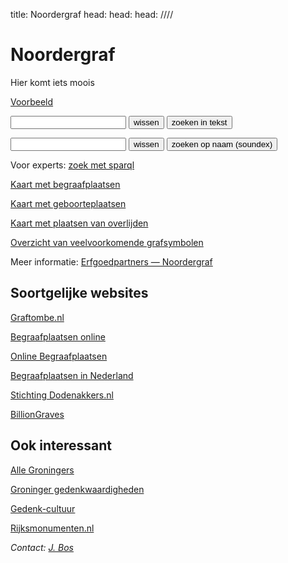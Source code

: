 title: Noordergraf
head: <link rel="alternate" href="https://noordergraf.rug.nl/index.ttl" type="text/turtle"/>
head: <link rel="alternate" href="https://noordergraf.rug.nl/index.nt"  type="application/n-triples"/>
head: <link rel="alternate" href="https://noordergraf.rug.nl/index.rdf" type="application/rdf+xml"/>
////

# Noordergraf

Hier komt iets moois

[Voorbeeld](/tomb/T00000)

<form action="/bin/textsearch">
<input type="text" name="q">
<input type="reset" value="wissen" class="button">
<input type="submit" value="zoeken in tekst" class="button">
</form>

<form action="/bin/textsearch">
<input type="hidden" name="t" value="fullname">
<input type="text" name="q">
<input type="reset" value="wissen" class="button">
<input type="submit" value="zoeken op naam (soundex)" class="button">
</form>

Voor experts: [zoek met sparql](https://anonymous@noordergraf.rug.nl:10036/#/repositories/noordergraf)

[Kaart met begraafplaatsen](mapsites.html)

[Kaart met geboorteplaatsen](mappob.html)

[Kaart met plaatsen van overlijden](mappod.html)

[Overzicht van veelvoorkomende grafsymbolen](symbol/)

Meer informatie: [Erfgoedpartners — Noordergraf](https://erfgoedpartners.nl/sites/noordergraf/)


## Soortgelijke websites

[Graftombe.nl](https://www.graftombe.nl/)

[Begraafplaatsen online](https://www.begraafplaatsenonline.nl/)

[Online Begraafplaatsen](https://www.online-begraafplaatsen.nl/)

[Begraafplaatsen in Nederland](https://www.denhollandsche.nl/over-den-hollandsche/begraafplaats-vergunning-grafmonument/)

[Stichting Dodenakkers.nl](https://www.dodenakkers.nl/)

[BillionGraves](https://billiongraves.nl/)

## Ook interessant

[Alle Groningers](https://www.allegroningers.nl/)

[Groninger gedenkwaardigheden](http://www.redmeralma.nl/gedenkwaardigheden.htm)

[Gedenk-cultuur](https://gedenk-cultuur.nl/)

[Rijksmonumenten.nl](https://rijksmonumenten.nl/)


<address>

Contact: [J. Bos](https://www.rug.nl/staff/johan.bos/)

</address>

